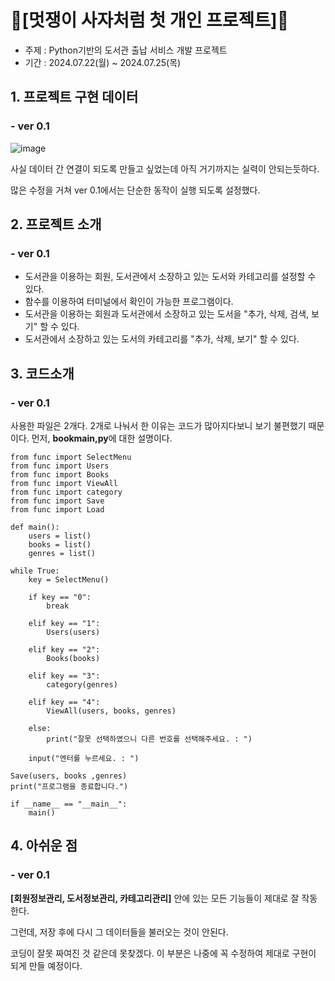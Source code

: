 # 🦁[멋쟁이 사자처럼 첫 개인 프로젝트]🦁
- 주제 : Python기반의 도서관 출납 서비스 개발 프로젝트
- 기간 : 2024.07.22(월) ~ 2024.07.25(목)

## 1. 프로젝트 구현 데이터
### - ver 0.1
![image](https://github.com/user-attachments/assets/2e913e75-ca3a-4b89-b463-b68963746da4)

사실 데이터 간 연결이 되도록 만들고 싶었는데 아직 거기까지는 실력이 안되는듯하다.

많은 수정을 거쳐 ver 0.1에서는 단순한 동작이 실행 되도록 설정했다.

## 2. 프로젝트 소개
### - ver 0.1
- 도서관을 이용하는 회원, 도서관에서 소장하고 있는 도서와 카테고리를 설정할 수 있다.
- 함수를 이용하여 터미널에서 확인이 가능한 프로그램이다.
- 도서관을 이용하는 회원과 도서관에서 소장하고 있는 도서을 "추가, 삭제, 검색, 보기" 할 수 있다.
- 도서관에서 소장하고 있는 도서의 카테고리를 "추가, 삭제, 보기" 할 수 있다.

## 3. 코드소개
### - ver 0.1
사용한 파일은 2개다. 2개로 나눠서 한 이유는 코드가 많아지다보니 보기 불편했기 때문이다.
먼저, **bookmain,py**에 대한 설명이다.

    from func import SelectMenu
    from func import Users
    from func import Books
    from func import ViewAll
    from func import category
    from func import Save
    from func import Load

    def main():
        users = list()
        books = list()
        genres = list()

    while True:
        key = SelectMenu()      

        if key == "0":
            break

        elif key == "1":
            Users(users)

        elif key == "2":
            Books(books)

        elif key == "3":
            category(genres)

        elif key == "4":
            ViewAll(users, books, genres) 

        else:
            print("잘못 선택하였으니 다른 번호를 선택해주세요. : ")   

        input("엔터를 누르세요. : ")

    Save(users, books ,genres)  
    print("프로그램을 종료합니다.")  

    if __name__ == "__main__":
        main()
    

    

## 4. 아쉬운 점
### - ver 0.1

**[회원정보관리, 도서정보관리, 카테고리관리]** 안에 있는 모든 기능들이 제대로 잘 작동한다.

그런데, 저장 후에 다시 그 데이터들을 불러오는 것이 안된다.

코딩이 잘못 짜여진 것 같은데 못찾겠다. 이 부분은 나중에 꼭 수정하여 제대로 구현이 되게 만들 예정이다.
